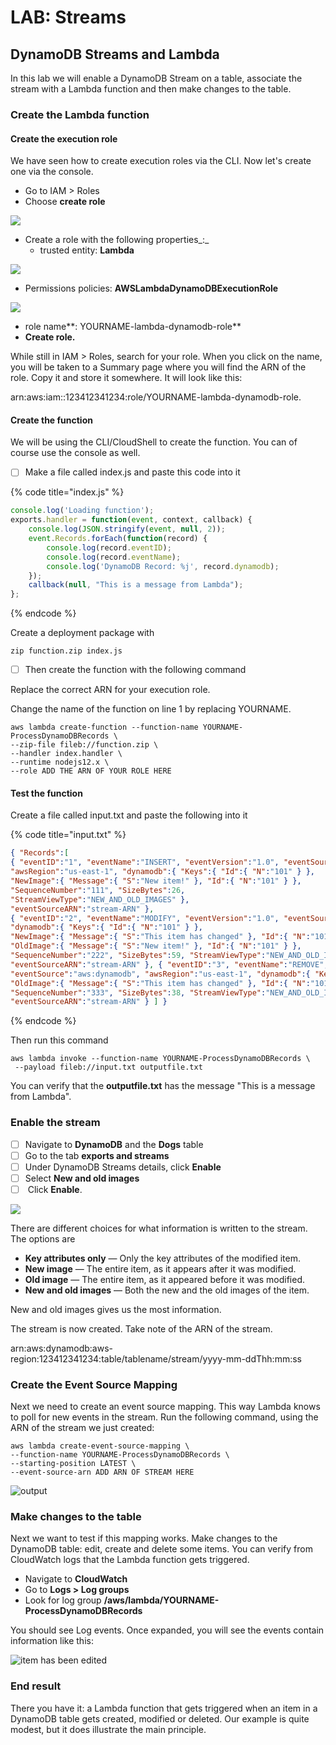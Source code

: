 # LAB: Streams

## DynamoDB Streams and Lambda

In this lab we will enable a DynamoDB Stream on a table, associate the stream with a Lambda function and then make changes to the table.&#x20;

### Create the Lambda function

#### Create the execution role

We have seen how to create execution roles via the CLI. Now let's create one via the console.&#x20;

* Go to IAM > Roles
* Choose **create role**

![](<../../.gitbook/assets/image (33).png>)

* Create a role with the following properties_:_
  * trusted entity: **Lambda**

![](<../../.gitbook/assets/image (36).png>)

* Permissions policies: **AWSLambdaDynamoDBExecutionRole**

![](<../../.gitbook/assets/image (112).png>)

* role name**: YOURNAME-lambda-dynamodb-role**
* **Create role.**

While still in IAM > Roles, search for your role. When you click on the name, you will be taken to a Summary page where you will find the ARN of the role. Copy it and store it somewhere. It will look like this:

arn:aws:iam::123412341234:role/YOURNAME-lambda-dynamodb-role.

#### Create the function

We will be using the CLI/CloudShell to create the function. You can of course use the console as well.&#x20;

* [ ] Make a file called index.js and paste this code into it

{% code title="index.js" %}
```javascript
console.log('Loading function');
exports.handler = function(event, context, callback) {   
    console.log(JSON.stringify(event, null, 2)); 
    event.Records.forEach(function(record) { 
        console.log(record.eventID); 
        console.log(record.eventName); 
        console.log('DynamoDB Record: %j', record.dynamodb); 
    }); 
    callback(null, "This is a message from Lambda"); 
};
```
{% endcode %}

Create a deployment package with&#x20;

```
zip function.zip index.js
```

* [ ] Then create the function with the following command&#x20;

Replace the correct ARN for your execution role.

Change the name of the function on line 1 by replacing YOURNAME.&#x20;

```
aws lambda create-function --function-name YOURNAME-ProcessDynamoDBRecords \
--zip-file fileb://function.zip \
--handler index.handler \
--runtime nodejs12.x \
--role ADD THE ARN OF YOUR ROLE HERE
```

#### Test the function

Create a file called input.txt and paste the following into it

{% code title="input.txt" %}
```json
{ "Records":[ 
{ "eventID":"1", "eventName":"INSERT", "eventVersion":"1.0", "eventSource":"aws:dynamodb", 
"awsRegion":"us-east-1", "dynamodb":{ "Keys":{ "Id":{ "N":"101" } }, 
"NewImage":{ "Message":{ "S":"New item!" }, "Id":{ "N":"101" } }, 
"SequenceNumber":"111", "SizeBytes":26, 
"StreamViewType":"NEW_AND_OLD_IMAGES" }, 
"eventSourceARN":"stream-ARN" }, 
{ "eventID":"2", "eventName":"MODIFY", "eventVersion":"1.0", "eventSource":"aws:dynamodb", "awsRegion":"us-east-1", 
"dynamodb":{ "Keys":{ "Id":{ "N":"101" } }, 
"NewImage":{ "Message":{ "S":"This item has changed" }, "Id":{ "N":"101" } }, 
"OldImage":{ "Message":{ "S":"New item!" }, "Id":{ "N":"101" } }, 
"SequenceNumber":"222", "SizeBytes":59, "StreamViewType":"NEW_AND_OLD_IMAGES" }, 
"eventSourceARN":"stream-ARN" }, { "eventID":"3", "eventName":"REMOVE", "eventVersion":"1.0", 
"eventSource":"aws:dynamodb", "awsRegion":"us-east-1", "dynamodb":{ "Keys":{ "Id":{ "N":"101" } }, 
"OldImage":{ "Message":{ "S":"This item has changed" }, "Id":{ "N":"101" } }, 
"SequenceNumber":"333", "SizeBytes":38, "StreamViewType":"NEW_AND_OLD_IMAGES" }, 
"eventSourceARN":"stream-ARN" } ] }
```
{% endcode %}

Then run this command

```
aws lambda invoke --function-name YOURNAME-ProcessDynamoDBRecords \
 --payload fileb://input.txt outputfile.txt
```

You can verify that the **outputfile.txt** has the message "This is a message from Lambda".

### Enable the stream

* [ ] Navigate to **DynamoDB** and the **Dogs** table
* [ ] Go to the tab **exports and streams**
* [ ] Under DynamoDB Streams details, click **Enable**
* [ ] Select **New and old images**
* [ ] &#x20;Click **Enable**.&#x20;

![](<../../.gitbook/assets/image (398).png>)

There are different choices for what information is written to the stream. The options are&#x20;

* **Key attributes only** — Only the key attributes of the modified item.
* **New image** — The entire item, as it appears after it was modified.
* **Old image** — The entire item, as it appeared before it was modified.
* **New and old images** — Both the new and the old images of the item.

New and old images gives us the most information.&#x20;

The stream is now created. Take note of the ARN of the stream. &#x20;

arn:aws:dynamodb:aws-region:123412341234:table/tablename/stream/yyyy-mm-ddThh:mm:ss

### Create the Event Source Mapping

Next we need to create an event source mapping. This way Lambda knows to poll for new events in the stream. Run the following command, using the ARN of the stream we just created:

```
aws lambda create-event-source-mapping \
--function-name YOURNAME-ProcessDynamoDBRecords \
--starting-position LATEST \
--event-source-arn ADD ARN OF STREAM HERE
```

![output](<../../.gitbook/assets/image (211).png>)

### Make changes to the table

Next we want to test if this mapping works. Make changes to the DynamoDB table: edit, create and delete some items. You can verify from CloudWatch logs that the Lambda function gets triggered.

* Navigate to **CloudWatch**&#x20;
* Go to **Logs > Log groups**
* Look for log group **/aws/lambda/YOURNAME-ProcessDynamoDBRecords**

You should see Log events. Once expanded, you will see the events contain information like this:

![item has been edited](<../../.gitbook/assets/image (429).png>)

### End result

There you have it: a Lambda function that gets triggered when an item in a DynamoDB table gets created, modified or deleted. Our example is quite modest, but it does illustrate the main principle.&#x20;
